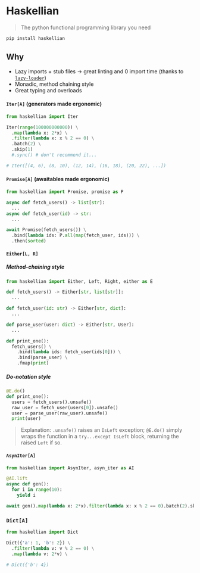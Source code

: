 # Haskellian

> The python functional programming library you need

```bash
pip install haskellian
```

## Why
- Lazy imports + stub files -> great linting and 0 import time (thanks to [`lazy-loader`](https://github.com/scientific-python/lazy_loader))
- Monadic, method chaining style
- Great typing and overloads


#### `Iter[A]` (generators made ergonomic)

```python
from haskellian import Iter

Iter(range(100000000000)) \
  .map(lambda x: 2*x) \
  .filter(lambda x: x % 2 == 0) \
  .batch(2) \
  .skip(1)
  #.sync() # don't recommend it...

# Iter([(4, 6), (8, 10), (12, 14), (16, 18), (20, 22), ...])
```

#### `Promise[A]` (awaitables made ergonomic)

```python
from haskellian import Promise, promise as P

async def fetch_users() -> list[str]:
  ...
async def fetch_user(id) -> str:
  ...

await Promise(fetch_users()) \
  .bind(lambda ids: P.all(map(fetch_user, ids))) \
  .then(sorted)
```

#### `Either[L, R]`

##### Method-chaining style

```python
from haskellian import Either, Left, Right, either as E

def fetch_users() -> Either[str, list[str]]:
  ...

def fetch_user(id: str) -> Either[str, dict]:
  ...

def parse_user(user: dict) -> Either[str, User]:
  ...

def print_one():
  fetch_users() \
    .bind(lambda ids: fetch_user(ids[0])) \
    .bind(parse_user) \
    .fmap(print)
```

##### Do-notation style

```python
@E.do()
def print_one():
  users = fetch_users().unsafe()
  raw_user = fetch_user(users[0]).unsafe()
  user = parse_user(raw_user).unsafe()
  print(user)
```

> Explanation: `.unsafe()` raises an `IsLeft` exception; `@E.do()` simply wraps the function in a `try...except IsLeft` block, returning the raised `Left` if so.

#### `AsynIter[A]` 

```python
from haskellian import AsynIter, asyn_iter as AI

@AI.lift
async def gen():
  for i in range(10):
    yield i

await gen().map(lambda x: 2*x).filter(lambda x: x % 2 == 0).batch(2).skip(1).sync()
```

### `Dict[A]`

```python
from haskellian import Dict

Dict({'a': 1, 'b': 2}) \
  .filter(lambda v: v % 2 == 0) \
  .map(lambda v: 2*v) \

# Dict({'b': 4})
```